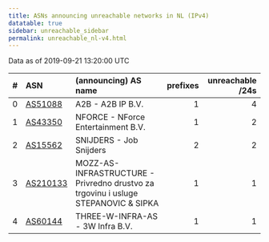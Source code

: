 ```yaml
---
title: ASNs announcing unreachable networks in NL (IPv4)
datatable: true
sidebar: unreachable_sidebar
permalink: unreachable_nl-v4.html
---
```


Data as of 2019-09-21 13:20:00 UTC


<div class="datatable-begin"></div>

|   # | ASN                                      | (announcing) AS name                                                                   |   prefixes |   unreachable /24s |
|----:|:-----------------------------------------|:---------------------------------------------------------------------------------------|-----------:|-------------------:|
|   0 | [AS51088](unreachable_AS51088-v4.html)   | A2B - A2B IP B.V.                                                                      |          1 |                  4 |
|   1 | [AS43350](unreachable_AS43350-v4.html)   | NFORCE - NForce Entertainment B.V.                                                     |          1 |                  2 |
|   2 | [AS15562](unreachable_AS15562-v4.html)   | SNIJDERS - Job Snijders                                                                |          2 |                  2 |
|   3 | [AS210133](unreachable_AS210133-v4.html) | MOZZ-AS-INFRASTRUCTURE - Privredno drustvo za trgovinu i usluge STEPANOVIC &amp; SIPKA |          1 |                  1 |
|   4 | [AS60144](unreachable_AS60144-v4.html)   | THREE-W-INFRA-AS - 3W Infra B.V.                                                       |          1 |                  1 |

<div class="datatable-end"></div>